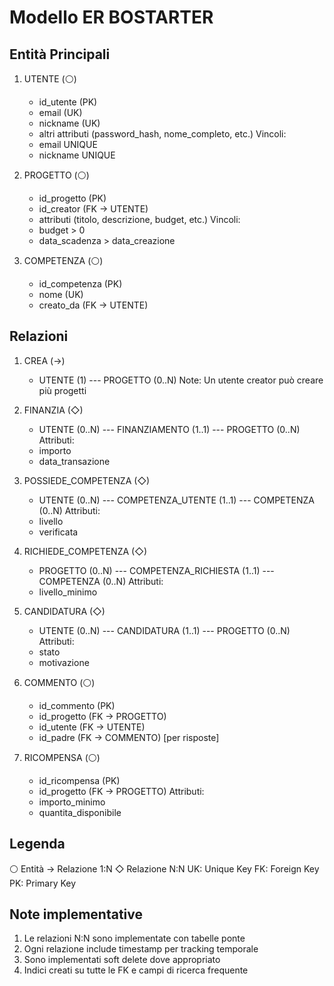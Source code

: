 # Modello ER BOSTARTER

## Entità Principali

1. UTENTE (⚪)
   - id_utente (PK)
   - email (UK)
   - nickname (UK)
   - altri attributi (password_hash, nome_completo, etc.)
   Vincoli:
   - email UNIQUE
   - nickname UNIQUE

2. PROGETTO (⚪)
   - id_progetto (PK)
   - id_creator (FK → UTENTE)
   - attributi (titolo, descrizione, budget, etc.)
   Vincoli:
   - budget > 0
   - data_scadenza > data_creazione

3. COMPETENZA (⚪)
   - id_competenza (PK)
   - nome (UK)
   - creato_da (FK → UTENTE)

## Relazioni

1. CREA (→)
   - UTENTE (1) --- PROGETTO (0..N)
   Note: Un utente creator può creare più progetti

2. FINANZIA (◇)
   - UTENTE (0..N) --- FINANZIAMENTO (1..1) --- PROGETTO (0..N)
   Attributi:
   - importo
   - data_transazione

3. POSSIEDE_COMPETENZA (◇)
   - UTENTE (0..N) --- COMPETENZA_UTENTE (1..1) --- COMPETENZA (0..N)
   Attributi:
   - livello
   - verificata

4. RICHIEDE_COMPETENZA (◇)
   - PROGETTO (0..N) --- COMPETENZA_RICHIESTA (1..1) --- COMPETENZA (0..N)
   Attributi:
   - livello_minimo

5. CANDIDATURA (◇)
   - UTENTE (0..N) --- CANDIDATURA (1..1) --- PROGETTO (0..N)
   Attributi:
   - stato
   - motivazione

6. COMMENTO (⚪)
   - id_commento (PK)
   - id_progetto (FK → PROGETTO)
   - id_utente (FK → UTENTE)
   - id_padre (FK → COMMENTO) [per risposte]

7. RICOMPENSA (⚪)
   - id_ricompensa (PK)
   - id_progetto (FK → PROGETTO)
   Attributi:
   - importo_minimo
   - quantita_disponibile

## Legenda

⚪ Entità
→ Relazione 1:N
◇ Relazione N:N
UK: Unique Key
FK: Foreign Key
PK: Primary Key

## Note implementative

1. Le relazioni N:N sono implementate con tabelle ponte
2. Ogni relazione include timestamp per tracking temporale
3. Sono implementati soft delete dove appropriato
4. Indici creati su tutte le FK e campi di ricerca frequente
